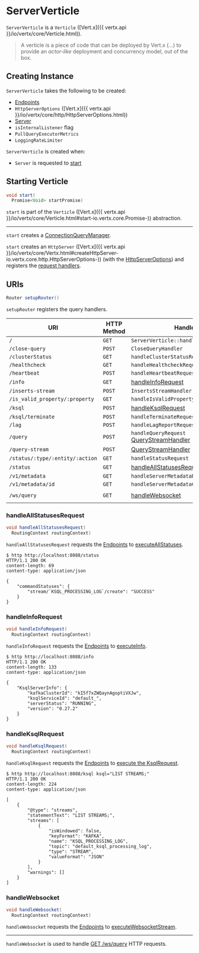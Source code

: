# ServerVerticle

`ServerVerticle` is a `Verticle` ([Vert.x]({{ vertx.api }}/io/vertx/core/Verticle.html)).

> A verticle is a piece of code that can be deployed by Vert.x (...) to provide an _actor-like_ deployment and concurrency model, out of the box.

## Creating Instance

`ServerVerticle` takes the following to be created:

* <span id="endpoints"> [Endpoints](Endpoints.md)
* <span id="httpServerOptions"> `HttpServerOptions` ([Vert.x]({{ vertx.api }}/io/vertx/core/http/HttpServerOptions.html))
* <span id="server"> [Server](Server.md)
* <span id="isInternalListener"> `isInternalListener` flag
* <span id="pullQueryMetrics"> `PullQueryExecutorMetrics`
* <span id="loggingRateLimiter"> `LoggingRateLimiter`

`ServerVerticle` is created when:

* `Server` is requested to [start](Server.md#start)

## <span id="start"> Starting Verticle

```java
void start(
  Promise<Void> startPromise)
```

`start` is part of the `Verticle` ([Vert.x]({{ vertx.api }}/io/vertx/core/Verticle.html#start-io.vertx.core.Promise-)) abstraction.

---

`start` creates a [ConnectionQueryManager](#connectionQueryManager).

`start` creates an `HttpServer` ([Vert.x]({{ vertx.api }}/io/vertx/core/Vertx.html#createHttpServer-io.vertx.core.http.HttpServerOptions-)) (with the [HttpServerOptions](#httpServerOptions)) and registers the [request handlers](#setupRouter).

## <span id="setupRouter"><span id="uris"> URIs

```java
Router setupRouter()
```

`setupRouter` registers the query handlers.

URI      | HTTP Method | Handler | Produces
---------|-------------|---------|---------
 `/` | `GET` | `ServerVerticle::handleInfoRedirect` |
 `/close-query` | `POST` | `CloseQueryHandler` |
 `/clusterStatus` | `GET` | `handleClusterStatusRequest` |
 `/healthcheck` | `GET` | `handleHealthcheckRequest` |
 `/heartbeat` | `POST` | `handleHeartbeatRequest` |
 `/info` | `GET` | [handleInfoRequest](#handleInfoRequest) |
 `/inserts-stream` | `POST` | `InsertsStreamHandler` |
 `/is_valid_property/:property` | `GET` | `handleIsValidPropertyRequest` |
 `/ksql` | `POST` | [handleKsqlRequest](#handleKsqlRequest) |
 `/ksql/terminate` | `POST` | `handleTerminateRequest` |
 `/lag` | `POST` | `handleLagReportRequest` |
 `/query` | `POST` | `handleQueryRequest`<br>[QueryStreamHandler](QueryStreamHandler.md) |
 `/query-stream` | `POST` | [QueryStreamHandler](QueryStreamHandler.md) |
 `/status/:type/:entity/:action` | `GET` | `handleStatusRequest` |
 `/status` | `GET` | [handleAllStatusesRequest](#handleAllStatusesRequest) |
 `/v1/metadata` | `GET` | `handleServerMetadataRequest` |
 `/v1/metadata/id` | `GET` | `handleServerMetadataClusterIdRequest` |
 `/ws/query` | `GET` | [handleWebsocket](#handleWebsocket) | `application/vnd.ksql.v1+json`<br>`application/json`

### <span id="handleAllStatusesRequest"> handleAllStatusesRequest

```java
void handleAllStatusesRequest(
  RoutingContext routingContext)
```

`handleAllStatusesRequest` requests the [Endpoints](#endpoints) to [executeAllStatuses](Endpoints.md#executeAllStatuses).

```console
$ http http://localhost:8088/status
HTTP/1.1 200 OK
content-length: 69
content-type: application/json

{
    "commandStatuses": {
        "stream/`KSQL_PROCESSING_LOG`/create": "SUCCESS"
    }
}
```

### <span id="handleInfoRequest"> handleInfoRequest

```java
void handleInfoRequest(
  RoutingContext routingContext)
```

`handleInfoRequest` requests the [Endpoints](#endpoints) to [executeInfo](Endpoints.md#executeInfo).

```console
$ http http://localhost:8088/info
HTTP/1.1 200 OK
content-length: 133
content-type: application/json

{
    "KsqlServerInfo": {
        "kafkaClusterId": "kI5f7xZWQaynAgoptiVXJw",
        "ksqlServiceId": "default_",
        "serverStatus": "RUNNING",
        "version": "0.27.2"
    }
}
```

### <span id="handleKsqlRequest"> handleKsqlRequest

```java
void handleKsqlRequest(
  RoutingContext routingContext)
```

`handleKsqlRequest` requests the [Endpoints](#endpoints) to [execute the KsqlRequest](Endpoints.md#executeKsqlRequest).

```console
$ http http://localhost:8088/ksql ksql="LIST STREAMS;"
HTTP/1.1 200 OK
content-length: 224
content-type: application/json

[
    {
        "@type": "streams",
        "statementText": "LIST STREAMS;",
        "streams": [
            {
                "isWindowed": false,
                "keyFormat": "KAFKA",
                "name": "KSQL_PROCESSING_LOG",
                "topic": "default_ksql_processing_log",
                "type": "STREAM",
                "valueFormat": "JSON"
            }
        ],
        "warnings": []
    }
]
```

### <span id="handleWebsocket"> handleWebsocket

```java
void handleWebsocket(
  RoutingContext routingContext)
```

`handleWebsocket` requests the [Endpoints](#endpoints) to [executeWebsocketStream](Endpoints.md#executeWebsocketStream).

---

`handleWebsocket` is used to handle [GET /ws/query](#setupRouter) HTTP requests.
